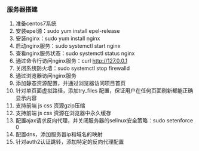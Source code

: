 ### 服务器搭建
1. 准备centos7系统
2. 安装epel源：sudo yum install epel-release
3. 安装nginx：sudo yum install nginx
4. 启动nginx服务：sudo systemctl start nginx
5. 查看nginx服务状态：sudo systemctl  status nginx
6. 通过命令行访问nginx服务：curl  http://127.0.0.1
7. 关闭系统防火墙：sudo systemctl stop firewalld
8. 通过浏览器访问nginx服务
9. 添加静态资源配置，并通过浏览器访问项目首页
10. 针对单页面虚拟路径，添加try_files 配置，保证用户在任何页面刷新都能正确显示内容
11. 支持前端 js css 资源gzip压缩
12. 支持前端 js css 资源在浏览器中永久缓存
13. 配置ajax请求反向代理，并关闭服务器的selinux安全策略：sudo setenforce 0
14. 配置dns，添加服务器ip和域名的映射
15. 针对auth2认证跳转，添加特定的反向代理配置